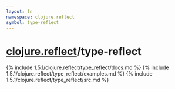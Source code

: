 ```yaml
---
layout: fn
namespace: clojure.reflect
symbol: type-reflect
---
```


# [clojure.reflect](../)/type-reflect

{% include 1.5.1/clojure.reflect/type_reflect/docs.md %}
{% include 1.5.1/clojure.reflect/type_reflect/examples.md %}
{% include 1.5.1/clojure.reflect/type_reflect/src.md %}

